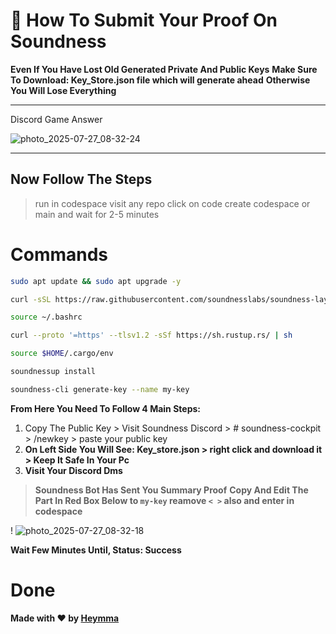# 🧩 How To Submit Your Proof On Soundness

**Even If You Have Lost Old Generated Private And Public Keys**
**Make Sure To Download: Key_Store.json file which will generate ahead**
**Otherwise You Will Lose Everything**

---
Discord Game Answer

![photo_2025-07-27_08-32-24](https://github.com/user-attachments/assets/d1bf792e-e0c9-4365-a37b-9561d067154e)

---

## Now Follow The Steps

> run in codespace
> visit any repo
> click on code
> create codespace or main and wait for 2-5 minutes

# Commands

```bash
sudo apt update && sudo apt upgrade -y
```

```bash
curl -sSL https://raw.githubusercontent.com/soundnesslabs/soundness-layer/main/soundnessup/install | bash
```
```bash
source ~/.bashrc
```

```bash
curl --proto '=https' --tlsv1.2 -sSf https://sh.rustup.rs/ | sh
```

```bash
source $HOME/.cargo/env
```

```bash
soundnessup install
```

```bash
soundness-cli generate-key --name my-key
```

**From Here You Need To Follow 4 Main Steps:**

1. Copy The Public Key > Visit Soundness Discord > # soundness-cockpit > /newkey > paste your public key
2. **On Left Side You Will See: **Key_store.json** > right click and download it > Keep It Safe In Your Pc**
3. **Visit Your Discord Dms**
> **Soundness Bot Has Sent You Summary Proof**
> **Copy And Edit The Part In Red Box Below to `my-key` reamove `< >` also and enter in codespace**
   
!
![photo_2025-07-27_08-32-18](https://github.com/user-attachments/assets/23c05017-86b6-4402-8589-7d6488e36ee6)


**Wait Few Minutes Until, Status: Success**

# Done

**Made with ❤️ by [Heymma](https://x.com/BartHenry17)**
